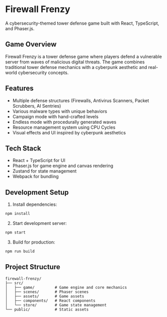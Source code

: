 # Firewall Frenzy

A cybersecurity-themed tower defense game built with React, TypeScript, and Phaser.js.

## Game Overview

Firewall Frenzy is a tower defense game where players defend a vulnerable server from waves of malicious digital threats. The game combines traditional tower defense mechanics with a cyberpunk aesthetic and real-world cybersecurity concepts.

## Features

- Multiple defense structures (Firewalls, Antivirus Scanners, Packet Scrubbers, AI Sentries)
- Various malware types with unique behaviors
- Campaign mode with hand-crafted levels
- Endless mode with procedurally generated waves
- Resource management system using CPU Cycles
- Visual effects and UI inspired by cyberpunk aesthetics

## Tech Stack

- React + TypeScript for UI
- Phaser.js for game engine and canvas rendering
- Zustand for state management
- Webpack for bundling

## Development Setup

1. Install dependencies:
```bash
npm install
```

2. Start development server:
```bash
npm start
```

3. Build for production:
```bash
npm run build
```

## Project Structure

```
firewall-frenzy/
├── src/
│   ├── game/         # Game engine and core mechanics
│   ├── scenes/       # Phaser scenes
│   ├── assets/       # Game assets
│   ├── components/   # React components
│   └── store/        # Game state management
└── public/           # Static assets
```
